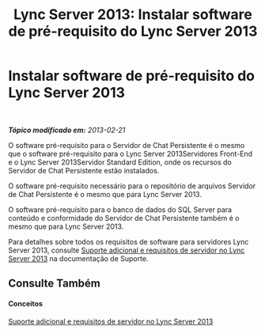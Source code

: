 ﻿---
title: 'Lync Server 2013: Instalar software de pré-requisito do Lync Server 2013'
TOCTitle: Instalar software de pré-requisito do Lync Server 2013
ms:assetid: 4a3a6a5c-1dc5-4dab-9201-a0df04ba9bfb
ms:mtpsurl: https://technet.microsoft.com/pt-br/library/JJ204856(v=OCS.15)
ms:contentKeyID: 49306624
ms.date: 05/19/2016
mtps_version: v=OCS.15
ms.translationtype: HT
---

# Instalar software de pré-requisito do Lync Server 2013

 

_**Tópico modificado em:** 2013-02-21_

O software pré-requisito para o Servidor de Chat Persistente é o mesmo que o software pré-requisito para o Lync Server 2013Servidores Front-End e o Lync Server 2013Servidor Standard Edition, onde os recursos do Servidor de Chat Persistente estão instalados.

O software pré-requisito necessário para o repositório de arquivos Servidor de Chat Persistente é o mesmo que para Lync Server 2013.

O software pré-requisito para o banco de dados do SQL Server para conteúdo e conformidade do Servidor de Chat Persistente também é o mesmo que para Lync Server 2013.

Para detalhes sobre todos os requisitos de software para servidores Lync Server 2013, consulte [Suporte adicional e requisitos de servidor no Lync Server 2013](lync-server-2013-additional-server-support-and-requirements.md) na documentação de Suporte.

## Consulte Também

#### Conceitos

[Suporte adicional e requisitos de servidor no Lync Server 2013](lync-server-2013-additional-server-support-and-requirements.md)

